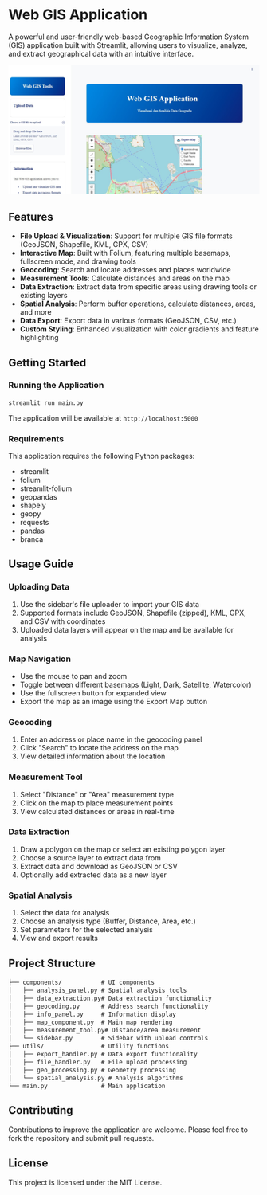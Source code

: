 
# Web GIS Application

A powerful and user-friendly web-based Geographic Information System (GIS) application built with Streamlit, allowing users to visualize, analyze, and extract geographical data with an intuitive interface.

![Web GIS Application](gis.jpeg)

## Features

- **File Upload & Visualization**: Support for multiple GIS file formats (GeoJSON, Shapefile, KML, GPX, CSV)
- **Interactive Map**: Built with Folium, featuring multiple basemaps, fullscreen mode, and drawing tools
- **Geocoding**: Search and locate addresses and places worldwide
- **Measurement Tools**: Calculate distances and areas on the map
- **Data Extraction**: Extract data from specific areas using drawing tools or existing layers
- **Spatial Analysis**: Perform buffer operations, calculate distances, areas, and more
- **Data Export**: Export data in various formats (GeoJSON, CSV, etc.)
- **Custom Styling**: Enhanced visualization with color gradients and feature highlighting

## Getting Started

### Running the Application

```bash
streamlit run main.py
```

The application will be available at `http://localhost:5000`

### Requirements

This application requires the following Python packages:
- streamlit
- folium
- streamlit-folium
- geopandas
- shapely
- geopy
- requests
- pandas
- branca

## Usage Guide

### Uploading Data

1. Use the sidebar's file uploader to import your GIS data
2. Supported formats include GeoJSON, Shapefile (zipped), KML, GPX, and CSV with coordinates
3. Uploaded data layers will appear on the map and be available for analysis

### Map Navigation

- Use the mouse to pan and zoom
- Toggle between different basemaps (Light, Dark, Satellite, Watercolor)
- Use the fullscreen button for expanded view
- Export the map as an image using the Export Map button

### Geocoding

1. Enter an address or place name in the geocoding panel
2. Click "Search" to locate the address on the map
3. View detailed information about the location

### Measurement Tool

1. Select "Distance" or "Area" measurement type
2. Click on the map to place measurement points
3. View calculated distances or areas in real-time

### Data Extraction

1. Draw a polygon on the map or select an existing polygon layer
2. Choose a source layer to extract data from
3. Extract data and download as GeoJSON or CSV
4. Optionally add extracted data as a new layer

### Spatial Analysis

1. Select the data for analysis
2. Choose an analysis type (Buffer, Distance, Area, etc.)
3. Set parameters for the selected analysis
4. View and export results

## Project Structure

```
├── components/           # UI components
│   ├── analysis_panel.py # Spatial analysis tools
│   ├── data_extraction.py# Data extraction functionality
│   ├── geocoding.py      # Address search functionality
│   ├── info_panel.py     # Information display
│   ├── map_component.py  # Main map rendering
│   ├── measurement_tool.py# Distance/area measurement
│   └── sidebar.py        # Sidebar with upload controls
├── utils/                # Utility functions
│   ├── export_handler.py # Data export functionality
│   ├── file_handler.py   # File upload processing
│   ├── geo_processing.py # Geometry processing
│   └── spatial_analysis.py # Analysis algorithms
└── main.py               # Main application
```

## Contributing

Contributions to improve the application are welcome. Please feel free to fork the repository and submit pull requests.

## License

This project is licensed under the MIT License.
